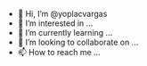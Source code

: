 
- 👋 Hi, I’m @yoplacvargas
- 👀 I’m interested in ...
- 🌱 I’m currently learning ...
- 💞️ I’m looking to collaborate on ...
- 📫 How to reach me ...

<!---
yoplacvargas/yoplacvargas is a ✨ special ✨ repository because its `README.md` (this file) appears on your GitHub profile.
You can click the Preview link to take a look at your changes.
--->
